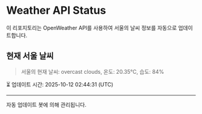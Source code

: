 
# Weather API Status

이 리포지토리는 OpenWeather API를 사용하여 서울의 날씨 정보를 자동으로 업데이트합니다.

## 현재 서울 날씨
> 서울의 현재 날씨: overcast clouds, 온도: 20.35°C, 습도: 84%

⏳ 업데이트 시간: 2025-10-12 02:44:31 (UTC)

---
자동 업데이트 봇에 의해 관리됩니다.
